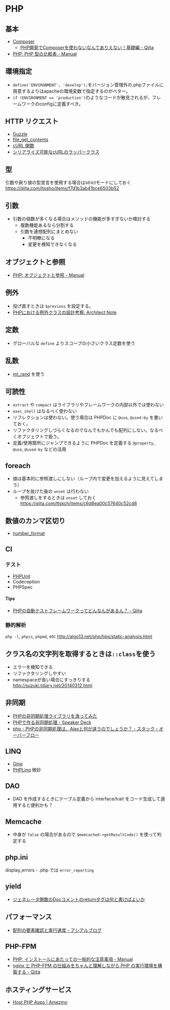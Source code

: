 # PHP

## 基本
* [Composer](https://getcomposer.org/)
  * [PHP開発でComposerを使わないなんてありえない！基礎編 - Qiita](https://qiita.com/niisan-tokyo/items/8cccec88d45f38171c94)
* [PHP: PHP 型の比較表 - Manual](https://www.php.net/manual/ja/types.comparisons.php)

## 環境指定
* `define('ENVIRONMENT', 'develop');`をバージョン管理外の.phpファイルに用意するよりはapacheの環境変数で指定するのがベター。
* `if (ENVIRONMENT == 'production')`のようなコードが散見されるが、フレームワークのconfigに定義すべき。

## HTTP リクエスト
* [Guzzle](https://github.com/guzzle/guzzle)
* [file_get_contents](https://www.php.net/manual/ja/function.file-get-contents.php)
* [cURL 関数](https://www.php.net/manual/ja/ref.curl.php)
* [シリアライズ可能なcURLのラッパークラス](https://qiita.com/mpyw/items/c65fb4ec4cef80909a47)

## 型
引数や戻り値の型宣言を使用する場合はstrictモードにしておく https://qiita.com/itosho/items/f7d1b3ab41bce6503b52

## 引数
* 引数の個数が多くなる場合はメソッドの機能が多すぎないか検討する
  * 複数機能あるなら分割する
  * 引数を連想配列にまとめない
    * 不明瞭になる
    * 変更を検知できなくなる

## オブジェクトと参照
* [PHP: オブジェクトと参照 - Manual](https://www.php.net/manual/ja/language.oop5.references.php)

## 例外
* 投げ直すときは `$previous` を設定する。
* [PHPにおける例外クラスの設計考察: Architect Note](http://blog.tojiru.net/article/455279557.html)

## 定数
* グローバルな `define` よりスコープの小さいクラス定数を使う

## 乱数
* [mt_rand](http://php.net/manual/ja/migration71.incompatible.php#migration71.incompatible.fixes-to-mt_rand-algorithm) を使う

## 可読性
* `extract` や `compact` はライブラリやフレームワークの内部以外では使わない
* `exec_shell` はなるべく使わない
* リフレクションは使わない。使う場合は PHPDoc に `@use`, `@used-by` を書いておく。
* リファクタリングしづらくなるのでなんでもかんでも配列にしない。なるべくオブジェクトで扱う。
* 定義/使用箇所にジャンプできるように PHPDoc を定義する `@property`, `@use`, `@used-by` などの活用

## foreach
* 値は基本的に参照渡しにしない（ループ内で変更を加えるように見えてしまう）
* ループを抜けた後の `unset` は行わない
  * 参照渡しをするときは `unset` しておく https://qiita.com/ttskch/items/c6d8ea00c57640c52cd8

## 数値のカンマ区切り
* [number_format](http://php.net/manual/ja/function.number-format.php)

## CI
### テスト
* [PHPUnit](https://phpunit.de/)
* Codeception
* PHPSpec

#### Tips
* [PHPの自動テストフレームワークってどんなんがあるん？ - Qiita](https://qiita.com/geckothic/items/adeb3eddb4131ebff2cf)

### 静的解析
`php -l`, `phpcs`, `phpmd`, etc http://algo13.net/php/tips/static-analysis.html

## クラス名の文字列を取得するときは`::class`を使う
* エラーを検知できる
* リファクタリングしやすい
* namespaceが長い場合にすっきりする http://suzuki.tdiary.net/20140312.html

## 非同期
* [PHPの非同期処理ライブラリを漁ってみた](https://qiita.com/niisan-tokyo/items/cb717fee8066a0fa5f4f)
* [PHPで作る非同期処理 - Speaker Deck](https://speakerdeck.com/niisantokyo/phpdezuo-rufei-tong-qi-chu-li)
* [php - PHPの非同期処理は、Ajaxと何が違うのでしょうか？ - スタック・オーバーフロー](https://ja.stackoverflow.com/questions/30724/php%E3%81%AE%E9%9D%9E%E5%90%8C%E6%9C%9F%E5%87%A6%E7%90%86%E3%81%AF-ajax%E3%81%A8%E4%BD%95%E3%81%8C%E9%81%95%E3%81%86%E3%81%AE%E3%81%A7%E3%81%97%E3%82%87%E3%81%86%E3%81%8B)

## LINQ
* [Ginq](https://qiita.com/rana_kualu/items/2022739d8559272640bc)
* [PHPLinq](https://qiita.com/rana_kualu/items/5f358536b2b7d269a96a) 微妙

## DAO
* DAO を作成するときにテーブル定義から interface/trait をコード生成して適用すると便利かも？

## Memcache
* 中身が `false` の場合があるので `$memcached->getResultCode()` を使って判定する

## php.ini
display_errors - .php では `error_reporting`

## yield
- [ジェネレータ関数のDocコメントのreturnタグは何と書けばよいか](https://qiita.com/nyoro_712/items/6ad2b8c41a24ee2475f2)

## パフォーマンス
- [配列の要素確認と実行速度 - アシアルブログ](https://blog.asial.co.jp/760)

## PHP-FPM
- [PHP: インストールにあたっての一般的な注意事項 - Manual](https://www.php.net/manual/ja/install.general.php)
- [nginx と PHP-FPM の仕組みをちゃんと理解しながら PHP の実行環境を構築する - Qiita](https://qiita.com/kotarella1110/items/634f6fafeb33ae0f51dc)

## ホスティングサービス
- [Host PHP Apps | Amezmo](https://www.amezmo.com/)
